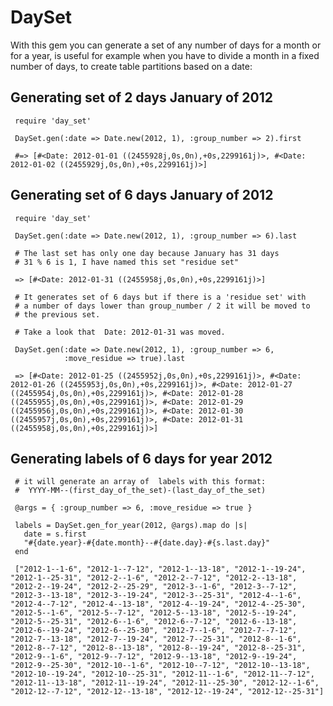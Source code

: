 DaySet
======

With this gem you can generate a set of any number of days for a month
or for a year, is useful for example when you have to divide a month
in a fixed number of days, to create table partitions based on a date:


Generating set of 2 days January of 2012
--------------------------------------

     require 'day_set'
	 
	 DaySet.gen(:date => Date.new(2012, 1), :group_number => 2).first
	 
	 #=> [#<Date: 2012-01-01 ((2455928j,0s,0n),+0s,2299161j)>, #<Date: 2012-01-02 ((2455929j,0s,0n),+0s,2299161j)>]
 
Generating set of 6 days January of 2012
--------------------------------------

     require 'day_set'
	 
	 DaySet.gen(:date => Date.new(2012, 1), :group_number => 6).last
		 
	 # The last set has only one day because January has 31 days 
	 # 31 % 6 is 1, I have named this set "residue set"
		 
     => [#<Date: 2012-01-31 ((2455958j,0s,0n),+0s,2299161j)>]
     
	 # It generates set of 6 days but if there is a 'residue set' with
     # a number of days lower than group_number / 2 it will be moved to
	 # the previous set.
	 
	 # Take a look that  Date: 2012-01-31 was moved.

     DaySet.gen(:date => Date.new(2012, 1), :group_number => 6, 
                :move_residue => true).last
	 
	 => [#<Date: 2012-01-25 ((2455952j,0s,0n),+0s,2299161j)>, #<Date: 2012-01-26 ((2455953j,0s,0n),+0s,2299161j)>, #<Date: 2012-01-27 ((2455954j,0s,0n),+0s,2299161j)>, #<Date: 2012-01-28 ((2455955j,0s,0n),+0s,2299161j)>, #<Date: 2012-01-29 ((2455956j,0s,0n),+0s,2299161j)>, #<Date: 2012-01-30 ((2455957j,0s,0n),+0s,2299161j)>, #<Date: 2012-01-31 ((2455958j,0s,0n),+0s,2299161j)>]


Generating labels of 6 days for year 2012
--------------------------------------

     # it will generate an array of  labels with this format:
	 #  YYYY-MM--(first_day_of_the_set)-(last_day_of_the_set)

     @args = { :group_number => 6, :move_residue => true }
 
     labels = DaySet.gen_for_year(2012, @args).map do |s|
       date = s.first
       "#{date.year}-#{date.month}--#{date.day}-#{s.last.day}"
     end
	
     ["2012-1--1-6", "2012-1--7-12", "2012-1--13-18", "2012-1--19-24", "2012-1--25-31", "2012-2--1-6", "2012-2--7-12", "2012-2--13-18", "2012-2--19-24", "2012-2--25-29", "2012-3--1-6", "2012-3--7-12", "2012-3--13-18", "2012-3--19-24", "2012-3--25-31", "2012-4--1-6", "2012-4--7-12", "2012-4--13-18", "2012-4--19-24", "2012-4--25-30", "2012-5--1-6", "2012-5--7-12", "2012-5--13-18", "2012-5--19-24", "2012-5--25-31", "2012-6--1-6", "2012-6--7-12", "2012-6--13-18", "2012-6--19-24", "2012-6--25-30", "2012-7--1-6", "2012-7--7-12", "2012-7--13-18", "2012-7--19-24", "2012-7--25-31", "2012-8--1-6", "2012-8--7-12", "2012-8--13-18", "2012-8--19-24", "2012-8--25-31", "2012-9--1-6", "2012-9--7-12", "2012-9--13-18", "2012-9--19-24", "2012-9--25-30", "2012-10--1-6", "2012-10--7-12", "2012-10--13-18", "2012-10--19-24", "2012-10--25-31", "2012-11--1-6", "2012-11--7-12", "2012-11--13-18", "2012-11--19-24", "2012-11--25-30", "2012-12--1-6", "2012-12--7-12", "2012-12--13-18", "2012-12--19-24", "2012-12--25-31"]

